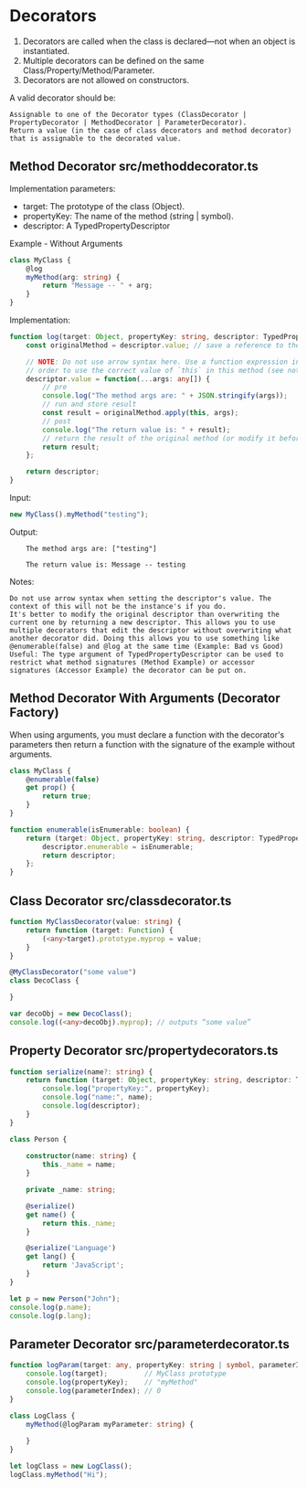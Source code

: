 # Decorators

1. Decorators are called when the class is declared—not when an object is instantiated.
2. Multiple decorators can be defined on the same Class/Property/Method/Parameter.
3. Decorators are not allowed on constructors.

A valid decorator should be:

    Assignable to one of the Decorator types (ClassDecorator | PropertyDecorator | MethodDecorator | ParameterDecorator).
    Return a value (in the case of class decorators and method decorator) that is assignable to the decorated value.

## Method Decorator src/methoddecorator.ts

Implementation parameters:

* target: The prototype of the class (Object).
* propertyKey: The name of the method (string | symbol).
* descriptor: A TypedPropertyDescriptor 

Example - Without Arguments

```ts
class MyClass {
    @log
    myMethod(arg: string) { 
        return "Message -- " + arg;
    }
}
```

Implementation:
```ts
function log(target: Object, propertyKey: string, descriptor: TypedPropertyDescriptor<any>) {
    const originalMethod = descriptor.value; // save a reference to the original method

    // NOTE: Do not use arrow syntax here. Use a function expression in 
    // order to use the correct value of `this` in this method (see notes below)
    descriptor.value = function(...args: any[]) {
        // pre
        console.log("The method args are: " + JSON.stringify(args));
        // run and store result
        const result = originalMethod.apply(this, args);
        // post
        console.log("The return value is: " + result);
        // return the result of the original method (or modify it before returning)
        return result;
    };

    return descriptor;
}
```
Input:
```ts
new MyClass().myMethod("testing");
```
Output:
```
    The method args are: ["testing"]

    The return value is: Message -- testing
```
Notes:

    Do not use arrow syntax when setting the descriptor's value. The context of this will not be the instance's if you do.
    It's better to modify the original descriptor than overwriting the current one by returning a new descriptor. This allows you to use multiple decorators that edit the descriptor without overwriting what another decorator did. Doing this allows you to use something like @enumerable(false) and @log at the same time (Example: Bad vs Good)
    Useful: The type argument of TypedPropertyDescriptor can be used to restrict what method signatures (Method Example) or accessor signatures (Accessor Example) the decorator can be put on.

## Method Decorator With Arguments (Decorator Factory)

When using arguments, you must declare a function with the decorator's parameters then return a function with the signature of the example without arguments.
```ts
class MyClass {
    @enumerable(false)
    get prop() {
        return true;
    }
}

function enumerable(isEnumerable: boolean) {
    return (target: Object, propertyKey: string, descriptor: TypedPropertyDescriptor<any>) => {
        descriptor.enumerable = isEnumerable;
        return descriptor;
    };
}
```

## Class Decorator src/classdecorator.ts

```ts
function MyClassDecorator(value: string) {
    return function (target: Function) {
        (<any>target).prototype.myprop = value;
    }
}

@MyClassDecorator("some value")
class DecoClass { 

}

var decoObj = new DecoClass();
console.log((<any>decoObj).myprop); // outputs “some value”
```


## Property Decorator src/propertydecorators.ts

```ts
function serialize(name?: string) {
    return function (target: Object, propertyKey: string, descriptor: TypedPropertyDescriptor<any>) {
        console.log("propertyKey:", propertyKey);
        console.log("name:", name);
        console.log(descriptor);
    }
}

class Person {
    
    constructor(name: string) {
        this._name = name;
    }

    private _name: string;

    @serialize()
    get name() {
        return this._name;
    }

    @serialize('Language')
    get lang() {
        return 'JavaScript';
    }
}

let p = new Person("John");
console.log(p.name);
console.log(p.lang);
```

## Parameter Decorator src/parameterdecorator.ts
```ts
function logParam(target: any, propertyKey: string | symbol, parameterIndex: number) {
	console.log(target);         // MyClass prototype
	console.log(propertyKey);    // "myMethod"
	console.log(parameterIndex); // 0
}

class LogClass {
    myMethod(@logParam myParameter: string) {
        
    }
}

let logClass = new LogClass();
logClass.myMethod("Hi");
```

